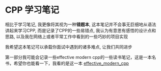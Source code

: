 # CPP 学习笔记
相比于学习笔记, 我更像将其视为一种**错题本**, 这本笔记并不会事无巨细地从语法讲起来学习CPP, 而是记录了CPP的一些易错点, 我认为有意思有感悟的设计点和思路, 以及我在网络上或者平常工作中看到的一些巧妙的项目实现

我希望这本笔记可以承载你面试中遇到的诸多难点, 让我们共同进步

第一部分我可能会记录一些effective modern cpp的一些读书笔记，这是一本名书，希望你也能看一下，我看的是这一本
[effective_modern_cpp](https://cntransgroup.github.io/EffectiveModernCppChinese/Introduction.html)

